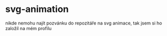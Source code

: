 # svg-animation
nikde nemohu najít pozvánku do repozitáře na svg animace, tak jsem si ho založil na mém profilu
